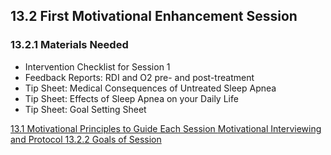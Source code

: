 ## 13.2 First Motivational Enhancement Session

### 13.2.1 Materials Needed

* Intervention Checklist for Session 1
* Feedback Reports: RDI and O2 pre- and post-treatment
* Tip Sheet: Medical Consequences of Untreated Sleep Apnea
* Tip Sheet: Effects of Sleep Apnea on your Daily Life
* Tip Sheet: Goal Setting Sheet


<div class="center">
<div class="btn-group">
  <a href=":pages_path:/manuals/motivational-interviewing/13-01-motivational-principles.md" class="btn btn-default">
    <span class="glyphicon glyphicon-chevron-left"></span>
    13.1 Motivational Principles to Guide Each Session
  </a>

  <a href=":pages_path:/manuals/motivational-interviewing" class="btn btn-default">
    <span class="glyphicon glyphicon-chevron-up"></span>
    Motivational Interviewing and Protocol
  </a>

  <a href=":pages_path:/motivational-interviewing/13-02-02-session-goals.md" class="btn btn-success">
    13.2.2 Goals of Session
    <span class="glyphicon glyphicon-chevron-right"></span>
  </a>
</div>
</div>
